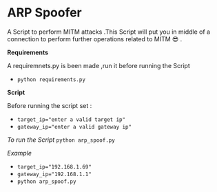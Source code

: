 # ARP Spoofer 
A Script to perform MITM attacks .This Script will put you in middle of a connection to perform further operations related to MITM :sunglasses:	 .
 
 **Requirements** 
 
 A requiremnets.py is been made ,run it before running the Script 
 * `python requirements.py`

**Script**

Before running the script set :

* `target_ip="enter a valid target ip"`
* `gateway_ip="enter a valid gateway ip"`

*To run the Script* `python arp_spoof.py`

*Example*
* `target_ip="192.168.1.69"`
* `gateway_ip="192.168.1.1"`
* `python arp_spoof.py `


